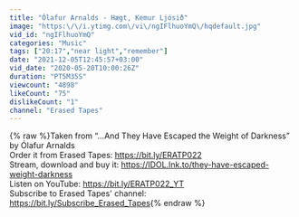 ```yaml
---
title: "Ólafur Arnalds - Hægt, Kemur Ljósið"
image: "https:\/\/i.ytimg.com\/vi\/ngIFlhuoYmQ\/hqdefault.jpg"
vid_id: "ngIFlhuoYmQ"
categories: "Music"
tags: ["20:17","near light","remember"]
date: "2021-12-05T12:45:57+03:00"
vid_date: "2020-05-20T10:00:26Z"
duration: "PT5M35S"
viewcount: "4898"
likeCount: "75"
dislikeCount: "1"
channel: "Erased Tapes"
---
```

{% raw %}Taken from “…And They Have Escaped the Weight of Darkness” by Ólafur Arnalds<br />Order it from Erased Tapes: <a rel="nofollow" target="blank" href="https://bit.ly/ERATP022">https://bit.ly/ERATP022</a><br />Stream, download and buy it: <a rel="nofollow" target="blank" href="https://IDOL.lnk.to/they-have-escaped-weight-darkness">https://IDOL.lnk.to/they-have-escaped-weight-darkness</a><br />Listen on YouTube: <a rel="nofollow" target="blank" href="https://bit.ly/ERATP022_YT">https://bit.ly/ERATP022_YT</a><br />Subscribe to Erased Tapes' channel: <a rel="nofollow" target="blank" href="https://bit.ly/Subscribe_Erased_Tapes">https://bit.ly/Subscribe_Erased_Tapes</a>{% endraw %}
